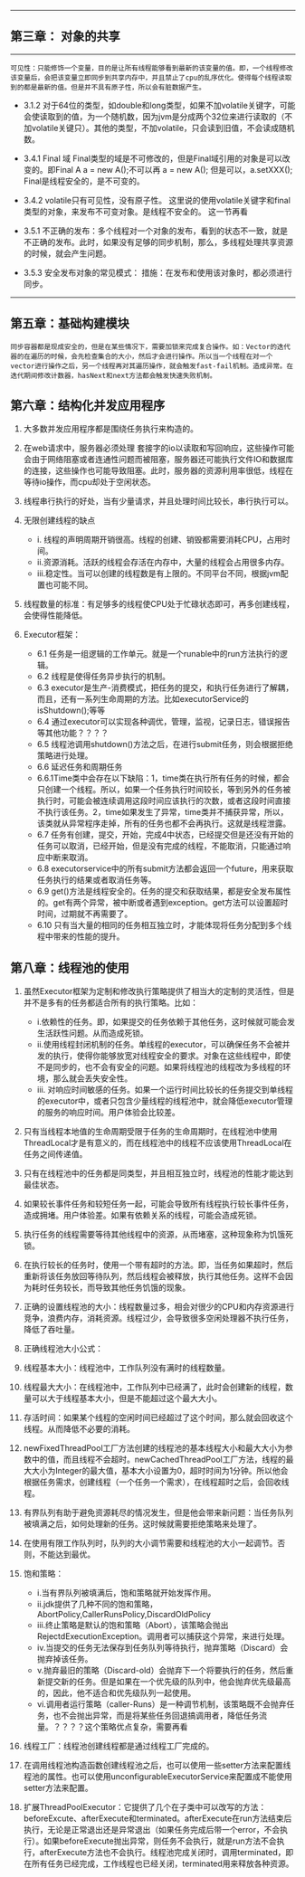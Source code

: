 
---

## 第三章： 对象的共享

---

```
可见性：只能修饰一个变量，目的是让所有线程能够看到最新的该变量的值。即，一个线程修改该变量后，会把该变量立即同步到共享内存中，并且禁止了cpu的乱序优化。使得每个线程读取到的都是最新的值。但是并不具有原子性，所以会有脏数据产生。
```


- 3.1.2 对于64位的类型，如double和long类型，如果不加volatile关键字，可能会使读取到的值，为一个随机数，因为jvm是分成两个32位来进行读取的（不加volatile关键只）。其他的类型，不加volatile，只会读到旧值，不会读成随机数。


- 3.4.1 Final 域
Final类型的域是不可修改的，但是Final域引用的对象是可以改变的。即Final A a = new A();不可以再 a = new A(); 但是可以，a.setXXX(); Final是线程安全的，是不可变的。


- 3.4.2 volatile只有可见性，没有原子性。
这里说的使用volatile关键字和final类型的对象，来发布不可变对象。是线程不安全的。
这一节再看

- 3.5.1 不正确的发布：多个线程对一个对象的发布，看到的状态不一致，就是不正确的发布。此时，如果没有足够的同步机制，那么，多线程处理共享资源的时候，就会产生问题。


- 3.5.3 安全发布对象的常见模式：
措施：在发布和使用该对象时，都必须进行同步。

--- 

## 第五章：基础构建模块

```
同步容器都是现成安全的，但是在某些情况下，需要加锁来完成复合操作。如：Vector的迭代器的在遍历的时候，会先检查集合的大小，然后才会进行操作。所以当一个线程在对一个vector进行操作之后，另一个线程再对其遍历操作，就会触发fast-fail机制。造成异常。在迭代期间修改计数器，hasNext和next方法都会触发快速失败机制。
```


## 第六章：结构化并发应用程序


1. 大多数并发应用程序都是围绕任务执行来构造的。

2. 在web请求中，服务器必须处理 套接字的io以读取和写回响应，这些操作可能会由于网络阻塞或者连通性问题而被阻塞，服务器还可能执行文件IO和数据库的连接，这些操作也可能导致阻塞。此时，服务器的资源利用率很低，线程在等待io操作，而cpu却处于空闲状态。

3. 线程串行执行的好处，当有少量请求，并且处理时间比较长，串行执行可以。

4. 无限创建线程的缺点
    - i. 线程的声明周期开销很高。线程的创建、销毁都需要消耗CPU，占用时间。
    - ii.资源消耗。活跃的线程会存活在内存中，大量的线程会占用很多内存。
    - iii.稳定性。当可以创建的线程数是有上限的。不同平台不同，根据jvm配置也可能不同。

5. 线程数量的标准：有足够多的线程使CPU处于忙碌状态即可，再多创建线程，会使得性能降低。

6. Executor框架：
    - 6.1 任务是一组逻辑的工作单元。就是一个runable中的run方法执行的逻辑。
    - 6.2 线程是使得任务异步执行的机制。
    - 6.3 executor是生产-消费模式，把任务的提交，和执行任务进行了解耦，而且，还有一系列生命周期的方法。比如executorService的isShutdown();等等
    - 6.4 通过executor可以实现各种调优，管理，监视，记录日志，错误报告等其他功能？？？？
    - 6.5 线程池调用shutdown()方法之后，在进行submit任务，则会根据拒绝策略进行处理。
    - 6.6 延迟任务和周期任务
    - 6.6.1Time类中会存在以下缺陷：1，time类在执行所有任务的时候，都会只创建一个线程。所以，如果一个任务执行时间较长，等到另外的任务被执行时，可能会被连续调用这段时间应该执行的次数，或者这段时间直接不执行该任务。2，time如果发生了异常，time类并不捕获异常，所以，该类就从异常程序走掉，所有的任务也都不会再执行。这就是线程泄露。
    - 6.7 任务有创建，提交，开始，完成4中状态，已经提交但是还没有开始的任务可以取消，已经开始，但是没有完成的线程，不能取消，只能通过响应中断来取消。
    - 6.8 executorservice中的所有submit方法都会返回一个future，用来获取任务执行的结果或者取消任务等。
    - 6.9 get()方法是线程安全的。任务的提交和获取结果，都是安全发布属性的。get有两个异常，被中断或者遇到exception。get方法可以设置超时时间，过期就不再需要了。
    - 6.10 只有当大量的相同的任务相互独立时，才能体现将任务分配到多个线程中带来的性能的提升。

## 第八章：线程池的使用
1. 虽然Executor框架为定制和修改执行策略提供了相当大的定制的灵活性，但是并不是多有的任务都适合所有的执行策略。比如：
    - i.依赖性的任务。即，如果提交的任务依赖于其他任务，这时候就可能会发生活跃性问题。从而造成死锁。
    - ii.使用线程封闭机制的任务。单线程的executor，可以确保任务不会被并发的执行，使得你能够放宽对线程安全的要求。对象在这些线程中，即使不是同步的，也不会有安全的问题。如果将线程池的线程改为多线程的环境，那么就会丢失安全性。
    - iii. 对响应时间敏感的任务。如果一个运行时间比较长的任务提交到单线程的executor中，或者只包含少量线程的线程池中，就会降低executor管理的服务的响应时间。用户体验会比较差。

2. 只有当线程本地值的生命周期受限于任务的生命周期时，在线程池中使用ThreadLocal才是有意义的，而在线程池中的线程不应该使用ThreadLocal在任务之间传递值。

3. 只有在线程池中的任务都是同类型，并且相互独立时，线程池的性能才能达到最佳状态。
4. 如果较长事件任务和较短任务一起，可能会导致所有线程执行较长事件任务，造成拥堵。用户体验差。如果有依赖关系的线程，可能会造成死锁。
5. 执行任务的线程需要等待其他线程中的资源，从而堵塞，这种现象称为饥饿死锁。
6. 在执行较长的任务时，使用一个带有超时的方法。即，当任务如果超时，然后重新将该任务放回等待队列，然后线程会被释放，执行其他任务。这样不会因为耗时任务较长，而导致其他任务饥饿的现象。
7. 正确的设置线程池的大小：线程数量过多，相会对很少的CPU和内存资源进行竞争，浪费内存，消耗资源。线程过少，会导致很多空闲处理器不执行任务，降低了吞吐量。
8. 正确线程池大小公式：


9. 线程基本大小：线程池中，工作队列没有满时的线程数量。
10. 线程最大大小：在线程池中，工作队列中已经满了，此时会创建新的线程，数量可以大于线程基本大小，但是不能超过这个最大大小。
11. 存活时间：如果某个线程的空闲时间已经超过了这个时间，那么就会回收这个线程。从而降低不必要的消耗。
12. newFixedThreadPool工厂方法创建的线程池的基本线程大小和最大大小为参数中的值，而且线程不会超时。newCachedThreadPool工厂方法，线程的最大大小为Integer的最大值，基本大小设置为0，超时时间为1分钟。所以他会根据任务需求，创建线程（一个任务一个需求），在线程超时之后，会回收线程。
13. 有界队列有助于避免资源耗尽的情况发生，但是他会带来新问题：当任务队列被填满之后，如何处理新的任务。这时候就需要拒绝策略来处理了。
14. 在使用有限工作队列时，队列的大小调节需要和线程池的大小一起调节。否则，不能达到最优。
15. 饱和策略：
    - i.当有界队列被填满后，饱和策略就开始发挥作用。
    - ii.jdk提供了几种不同的饱和策略，AbortPolicy,CallerRunsPolicy,DiscardOldPolicy
    - iii.终止策略是默认的饱和策略（Abort），该策略会抛出RejectdExecutionException。调用者可以捕获这个异常，来进行处理。
    - iv.当提交的任务无法保存到任务队列等待执行，抛弃策略（Discard）会抛弃掉该任务。
    - v.抛弃最旧的策略（Discard-old）会抛弃下一个将要执行的任务，然后重新提交新的任务。但是如果在一个优先级的队列中，他会抛弃优先级最高的，因此，他不适合和优先级队列一起使用。
    - vi.调用者运行策略（caller-Runs）是一种调节机制，该策略既不会抛弃任务，也不会抛出异常，而是将某些任务回退搞调用者，降低任务流量。？？？？这个策略优点复杂，需要再看

16. 线程工厂：线程池创建线程都是通过线程工厂完成的。
17. 在调用线程池构造函数创建线程池之后，也可以使用一些setter方法来配置线程池的属性。也可以使用unconfigurableExecutorService来配置成不能使用setter方法来配置。
18. 扩展ThreadPoolExecutor：它提供了几个在子类中可以改写的方法：beforeExcute、afterExecute和terminated。afterExecute在run方法结束后执行，无论是正常退出还是异常退出（如果任务完成后带一个error，不会执行）。如果beforeExecute抛出异常，则任务不会执行，就是run方法不会执行，afterExecute方法也不会执行。线程池完成关闭时，调用terminated，即在所有任务已经完成，工作线程也已经关闭，terminated用来释放各种资源。
















